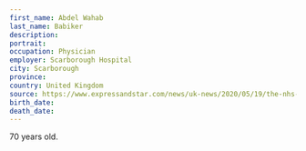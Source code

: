```yaml
---
first_name: Abdel Wahab
last_name: Babiker
description: 
portrait: 
occupation: Physician
employer: Scarborough Hospital
city: Scarborough
province: 
country: United Kingdom
source: https://www.expressandstar.com/news/uk-news/2020/05/19/the-nhs-and-care-workers-who-have-died-during-the-coronavirus-pandemic/
birth_date: 
death_date: 
---
```


70 years old.
